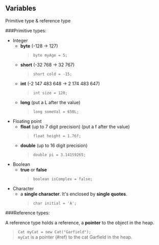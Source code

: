 ## <a name="variables"></a>Variables

Primitive type & reference type

###<a name="primitive"></a>Primitive types:
- Integer
    - **byte** (-128 -> 127) 
        >```byte myAge = 5;```
    - **short** (-32 768 -> 32 767)
        >```short cold = -15;```
    - **int** (-2 147 483 648 -> 2 174 483 647)
        >```int size = 128;```
    - **long** (put a L after the value)
        >```long someVal = 650L;```
- Floating point
    - **float** (up to 7 digit precision) (put a f after the value)
        >```float height = 1.76f;```
    - **double** (up to 16 digit precision)
        >```double pi = 3.14159265;```
- Boolean
    - **true** or **false**
        >```boolean isComplex = false;```
- Character
    - a **single character**. It's enclosed by **single quotes**.
        >```char initial = 'A';```

###<a name="reference"></a>Reference types:

A reference type holds a reference, a **pointer** to the object in the heap.
> ```Cat myCat = new Cat("Garfield");```  
>```myCat``` is a pointer (#ref) to the cat Garfield in the heap.